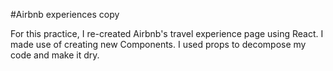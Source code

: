#Airbnb experiences copy

For this practice, I re-created Airbnb's travel experience page using React.
I made use of creating new Components.
I used props to decompose my code and make it dry. 
